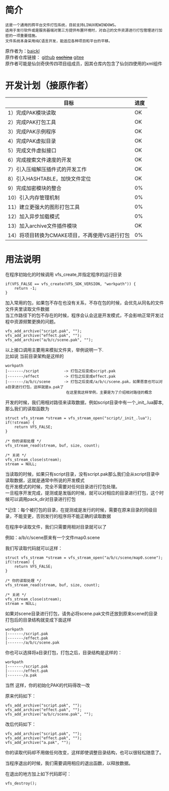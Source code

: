 # 简介
	这是一个通用的跨平台文件打包系统，目前支持LINUX和WINDOWS。  
    适用于发行软件或是服务器端对第三方提供布置环境时，对自己的文件资源进行打包管理进行加密的一项重要措施。  
    文件系统本身采用纯C语言开发，能适应各种项目和平台的平移。
  原作者为：[baickl](https://github.com/baickl)  
 原作者仓库链接：  [github](https://github.com/baickl/vfs)  [~~oschina~~](https://git.oschina.net/baickl/vfs)  [gitee](https://gitee.com/baickl/vfs)  
原作者可能是仙剑奇侠传四项目组成员，因其仓库内包含了仙剑四使用的xml组件

# 开发计划（接原作者）
|目标|进度|  
|---|---|
|1）完成PAK模块读取 | OK |
|2）完成PAK打包工具 | OK |
|3）完成PAK示例程序 | OK |
|4）完成PAK虚拟目录 | OK |
|5）完成文件虚拟接口 | OK |
|6）完成搜索文件速度的开发 | OK |
|7）引入压缩解压插件式的开发工作 | OK |
|8）引入HASHTABLE，加快文件定位 | OK |
|9）完成加密模块的整合 | 0% |
|10）引入内存管理机制 | 0% |
|11）建立更强大的图形打包工具 | 0% |
|12）加入异步加载模式 | 0% |
|13）加入archive文件插件模块	| OK |
|14）将项目转换为CMAKE项目，不再使用VS进行打包 | 0% |

# 用法说明
  在程序初始化的时候调用 vfs_create,并指定程序的运行目录  

  
    if(VFS_FALSE == vfs_create(VFS_SDK_VERSION, "workpath")) {  
        return -1;  
    }
  
  加入常用的包，如果包不存在也没有关系，不存在包的时候，会优先从同名的文件文件夹里读取文件数据   
  当工作路径下的包不存在的时候，程序会认会这是开发模式，不会影响正常开发过程中资源频繁更换的问题。   
  
    vfs_add_archive("script.pak", "");  
    vfs_add_archive("effect.pak", "");  
    vfs_add_archive("a/b/c/scene.pak", "");  

  以上接口调用主要用来模拟文件夹，举例说明一下.  
  比如说 当前目录架构是这样的  
  
    workpath  
    |-------/script           -> 打包之后变成script.pak  
    |-------/effect           -> 打包之后变成effect.pak   
    |-------/a/b/c/scene      -> 打包之后变成/a/b/c/scene.pak，如果愿意也可以对a目录进行打包，这样就是a.pak了  
                               在这里我这样举例，主要是为了介绍相对路径的概念  

  开发的时候，我们用相对路径来读取数据，例如script目录中有一个_init_.lua脚本,那么我们的读取函数为  

    struct vfs_stream *stream = vfs_stream_open("script/_init_.lua");
	if(!stream) {
		return VFS_FALSE;
    }

    /* 你的读取处理 */  
	vfs_stream_read(stream, buf, size, count);
    
	/* 关闭 */  
    vfs_stream_close(stream);  
	stream = NULL;

  当读取的时候，如果只有script目录，没有script.pak那么我们会从script目录中读取数据，这就是通常中所说的开发模式  
  在开发模式的时候，完全不需要对任何目录进行打包处理。  
  一旦程序开发完成，提测或是发版的时候，就可以对相应的目录进行打包，这个时候可以调用pack_dir对目录进行打包  
  
  *记住：每个被打包的目录，在提测或是发行的时候，需要在原来目录的同级目录，不能变更，否则发行的程序将不能正确的读取数据  

  在程序中读取文件，我们只需要用相对目录就可以了  

  例如：a/b/c/scene原来有一个文件map0.scene  

  我们写读取代码就可以这样：
  
    struct vfs_stream *stream = vfs_stream_open("a/b/c/scene/map0.scene");
	if(!stream) {
		return VFS_FALSE;
    }
  
    /* 你的读取处理 */  
	vfs_stream_read(stream, buf, size, count);
  
	/* 关闭 */  
    vfs_stream_close(stream);  
	stream = NULL;
  
  如果对scene目录进行打包，请务必将scene.pak文件还放到原来scene的目录  
  打包后的目录结构就变成下面这样  
  
    workpath  
    |-------/script.pak  
    |-------/effect.pak  
    |-------/a/b/c/scene.pak  
  
  你也可以选择将a目录打包，打包之后，目录结构是这样的：  
    
    workpath  
    |-------/script.pak  
    |-------/effect.pak  
    |-------/a.pak  
  
  当然 这样，你的初始化PAK的代码得改一改  
   
  原来代码如下：  
  
    vfs_add_archive("script.pak", "");  
    vfs_add_archive("effect.pak", "");  
    vfs_add_archive("a/b/c/scene.pak", "");  
  
  改后代码如下：  
  
    vfs_add_archive("script.pak", "");  
    vfs_add_archive("effect.pak", "");  
    vfs_add_archive("a.pak", "");  
  
  你的读取代码却不用做任何改变，这样即使调整目录结构，也可以很轻松随意了。  
   
  当程序退出的时候，我们需要调用相应的退出函数，以释放数据。  
  
  在退出的地方加上如下代码即可：     
  
    vfs_destroy();  